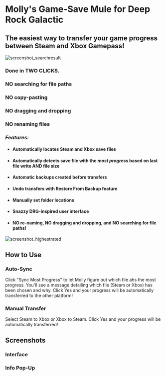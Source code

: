 # Molly's Game-Save Mule for Deep Rock Galactic #
## The easiest way to transfer your game progress between Steam and Xbox Gamepass! ##
![screenshot_searchresult](https://github.com/ntaiprogrammer/Mollys_GameSave_Mule/blob/main/mollys_gamesave_mule_screenshot.png?raw=true)
### Done in TWO CLICKS. ###
### NO searching for file paths ###
### NO copy-pasting ###
### NO dragging and dropping ###
### NO renaming files ###

### ***Features:*** ###

- #### Automatically locates Steam and Xbox save files ####

- #### Automatically detects save file with the ***most progress*** based on last file write AND file size ####

- #### Automatic backups created before transfers ####

- #### Undo transfers with Restore From Backup feature ####

- #### Manually set folder locations ####

- #### Snazzy DRG-inspired user interface ####

- #### NO re-naming, NO dragging and dropping, and NO searching for file paths! ####

![screenshot_highestrated](https://github.com/ntaiprogrammer/Mollys_GameSave_Mule/blob/main/mollys_gamesave_mule_help_screenshot.png?raw=true)

## How to Use ##
### Auto-Sync ###
Click "Sync Most Progress" to let Molly figure out which file ahs the most progress.
You'll see a message detailing which file (Steam or Xbox) has been chosen and why.
Click Yes and your progress will be automatically transferred to the other platform!

### Manual Transfer ###
Select Steam to Xbox
or
Xbox to Steam.
Click Yes and your progress will be automatically transferred!

## Screenshots ##

### Interface ###


### Info Pop-Up ###

